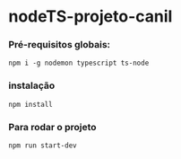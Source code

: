 # nodeTS-projeto-canil

### Pré-requisitos globais:
`npm i -g nodemon typescript ts-node`

### instalação
`npm install`

### Para rodar o projeto 
`npm run start-dev`
 
